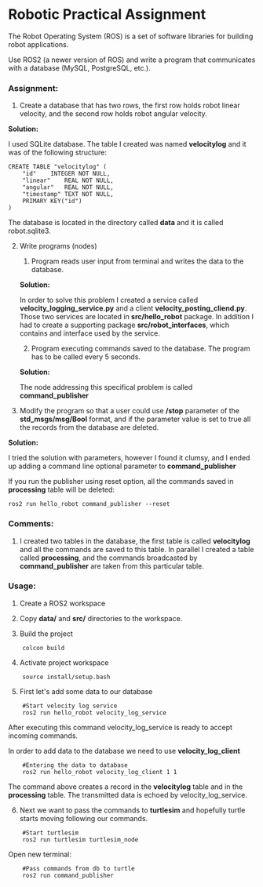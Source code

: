 # Robotic Practical Assignment

The Robot Operating System (ROS) is a set of software libraries for building robot
applications.

Use ROS2 (a newer version of ROS) and write a program that communicates with 
a database (MySQL, PostgreSQL, etc.).

### Assignment:

1. Create a database that has two rows, the first row holds robot linear velocity,
and the second row holds robot angular velocity.

**Solution:**

I used SQLite database. The table I created was named **velocitylog** and it was of the
following structure:

	CREATE TABLE "velocitylog" (
		"id"	INTEGER NOT NULL,
		"linear"	REAL NOT NULL,
		"angular"	REAL NOT NULL,
		"timestamp"	TEXT NOT NULL,
		PRIMARY KEY("id")
	)
	
The database is located in the directory called **data** and it is called robot.sqlite3.

	
2. Write programs (nodes)
	
	1) Program reads user input from terminal and writes the data to the database.
	
	**Solution:**
	
	In order to solve this problem I created a service called
	**velocity_logging_service.py** and a client **velocity_posting_cliend.py**.
	Those two services are located in **src/hello_robot** package. In addition
	I had to create a supporting package **src/robot_interfaces**, which contains
	and interface used by the service.
	
	2) Program executing commands saved to the database. The program has to be
	called every 5 seconds.
	
	**Solution:**
	
	The node addressing this specifical problem is called **command_publisher**
	
	
3. Modify the program so that a user could use **/stop** parameter 
of the **std_msgs/msg/Bool** format, and if the parameter value is set to true
all the records from the database are deleted.


**Solution:**

I tried the solution with parameters, however I found it clumsy, and I ended up
adding a command line optional parameter to **command_publisher**

If you run the publisher using reset option, all the commands saved in **processing**
table will be deleted:

	ros2 run hello_robot command_publisher --reset
	
### Comments:

1. I created two tables in the database, the first table is called **velocitylog**
and all the commands are saved to this table. In parallel I created a table called
**processing**, and the commands broadcasted by **command_publisher** are taken from 
this particular table.


### Usage:

1. Create a ROS2 workspace

2. Copy **data/** and **src/** directories to the workspace.

3. Build the project

```
    colcon build
```
	
4. Activate project workspace

```
    source install/setup.bash
```
	
5. First let's add some data to our database

```
    #Start velocity log service
    ros2 run hello_robot velocity_log_service
```
	
After executing this command velocity_log_service is ready to accept incoming commands.

In order to add data to the database we need to use **velocity_log_client**

```
    #Entering the data to database
    ros2 run hello_robot velocity_log_client 1 1
```
	
The command above creates a record in the **velocitylog** table and in
the **processing** table. The transmitted data is echoed by velocity_log_service.


6. Next we want to pass the commands to **turtlesim** and hopefully turtle starts moving
following our commands.

```
    #Start turtlesim
    ros2 run turtlesim turtlesim_node
```

Open new terminal:

```
    #Pass commands from db to turtle
    ros2 run command_publisher
```
	
	
